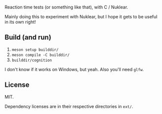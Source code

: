 Reaction time tests (or something like that), with C / Nuklear.

Mainly doing this to experiment with Nuklear, but I hope it gets to be useful in its own right!

## Build (and run)
1. `meson setup builddir/`
2. `meson compile -C builddir/`
3. `builddir/cognition`

I don't know if it works on Windows, but yeah. Also you'll need `glfw`.

## License
MIT.

Dependency licenses are in their respective directories in `ext/`.
